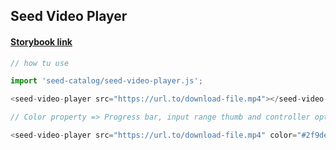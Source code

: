 ## Seed Video Player

#### [Storybook link ](http://seed-catalog.com/?path=/story/seed-catalog--seed-video-player)

 ```js
 // how tu use

import 'seed-catalog/seed-video-player.js';

<seed-video-player src="https://url.to/download-file.mp4"></seed-video-player>

// Color property => Progress bar, input range thumb and controller options separator

<seed-video-player src="https://url.to/download-file.mp4" color="#2f9dec"></seed-video-player>

```